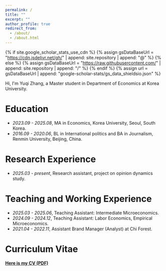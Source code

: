 ```yaml
---
permalink: /
title: ""
excerpt: ""
author_profile: true
redirect_from: 
  - /about/
  - /about.html
---
```


{% if site.google_scholar_stats_use_cdn %}
{% assign gsDataBaseUrl = "https://cdn.jsdelivr.net/gh/" | append: site.repository | append: "@" %}
{% else %}
{% assign gsDataBaseUrl = "https://raw.githubusercontent.com/" | append: site.repository | append: "/" %}
{% endif %}
{% assign url = gsDataBaseUrl | append: "google-scholar-stats/gs_data_shieldsio.json" %}

<span class='anchor' id='about-me'></span>

Hi, I'm Yuqi Zhang, a Master student in Department of Economics at Korea University. 

#  Education
- *2023.09 - 2025.08*, MA in Economics, Korea University, Seoul, South Korea.
- *2016.09 - 2020.06*, BL in International politics and BA in Journalism, Renmin University, Beijing, China.



#  Research Experience
- *2025.03 - present*, Research assistant, project on opinion dynamics study.



# Teaching and Working Experience
- *2025.03 - 2025.06*, Teaching Assistant: Intermediate Microeconomics.
- *2024.09 - 2024.12*, Teaching Assistant: Labor Economics, Empirical Microeconomics.
- *2021.04 - 2022.11*, Assistant Brand Manager (Analyst) at Chi Forest.

# Curriculum Vitae
**[Here is my CV (PDF)](https://yu-qi-zhang.github.io/assets/CV_YuqiZhang.pdf)**

